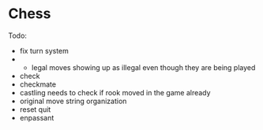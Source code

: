 # Chess
Todo:
 - fix turn system
 - - legal moves showing up as illegal even though they are being played
 - check
 - checkmate
 - castling needs to check if rook moved in the game already
 - original move string organization
 - reset quit
 - enpassant
